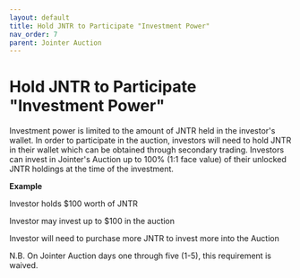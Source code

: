 ```yaml
---
layout: default
title: Hold JNTR to Participate "Investment Power"
nav_order: 7
parent: Jointer Auction
---
```


# Hold JNTR to Participate "Investment Power"

Investment power is limited to the amount of JNTR held in the investor's wallet. In order to participate in the auction, investors will need to hold JNTR in their wallet which can be obtained through secondary trading. Investors can invest in Jointer's Auction up to 100% (1:1 face value) of their unlocked JNTR holdings at the time of the investment.

**Example**

Investor holds $100 worth of JNTR

Investor may invest up to $100 in the auction

Investor will need to purchase more JNTR to invest more into the Auction

N.B. On Jointer Auction days one through five (1-5), this requirement is waived.